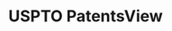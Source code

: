 ---
bigquery: https://console.cloud.google.com/bigquery?p=patents-public-data&d=patentsview&page=dataset
citation: Attribution should be given to PatentsView for use, distribution, or derivative
  works.
code: https://github.com/CSSIP-AIR/PatentsView-Code-Snippets/
contributors: USPTO
cost: None
description: 'PatentsView includes US patent data including raw data (summaries, applications,
  pregrant applications), disambugations of inventors and assignees, and inventor
  gender estimates.  Also foreign priority data, # of figures and sheets, and government
  interest statements.'
documentation: https://patentsview.org/query/builder-faqs
last_edit: 04/09/2022, 17:00:13
location: https://patentsview.org/
maintained_by: USPTO
record_creation_timestamp: 12/2/2020 17:20:46
schema_fields:
- inventor_id
- disamb_inventor_id_20190312
- abstract
- ipc_version_indicator
- disamb_inventor_id_20170307
- level_one
- disamb_assignee_id_20200630
- mainclass_id
- disamb_assignee_id_20200929
- disamb_assignee_id_20190820
- patent_id
- name_first
- level_three
- disamb_inventor_id_20200630
- county
- rawinventor_id
- disamb_assignee_id_20190312
- lawyer_id
- citation_id
- designation
- state
- term_grant
- section
- disamb_inventor_id_20171003
- lapse_of_patent
- disamb_inventor_id_20171226
- disamb_inventor_id_20180528
- disamb_inventor_id_20181127
- latitude
- series_code
- name
- status
- section_id
- sector_title
- latlong
- gi_statement
- num
- group_id
- main_group
- rel_id
- classification_value
- kind
- filename
- state_fips
- withdrawn
- f371_date
- field_title
- id
- latin_name
- subcategory_id
- application_id
- contract_award_number
- country
- subclass
- subsection_id
- symbol_position
- type
- subclass_id
- disamb_inventor_id_20191231
- publication_number
- city
- disamb_inventor_id_20190820
- male_flag
- level_two
- organization_id
- classification_status
- category
- doc_type
- disamb_assignee_id_20181127
- doctype
- number
- disamb_inventor_id_20200331
- term_extension
- sequence
- longitude
- subgroup
- location_id
- disamb_assignee_id_20200331
- relkind
- organization
- date
- applicant_type
- title
- action_date
- f102_date
- classification_level
- deceased
- disclaimer_date
- attribution_status
- disamb_assignee_id_20191008
- classification_data_source
- text
- num_figures
- disamb_inventor_id_20200929
- variety
- dependent
- name_last
- disamb_inventor_id_20170808
- county_fips
- disamb_assignee_id_20191231
- field_id
- num_claims
- _102_date
- role
- reldocno
- uuid
- num_sheets
- country_transformed
- lname
- exemplary
- rawassignee_id
- group
- male
- rule_47
- ipc_class
- length
- rawlocation_id
- fname
- category_id
- _371_date
- disamb_inventor_id_20201229
- disamb_inventor_id_20191008
- term_disclaimer
- assignee_id
- subgroup_id
shortname: patentsview
tags:
- disambiguation
- United States
- gender
terms_of_use: Creative Commons Attribution 4.0 International License.
timeframe: 1963-1999
title: USPTO PatentsView
uuid: cf1780b1-e265-4e49-8d1d-83b9cfe0fd9a
---